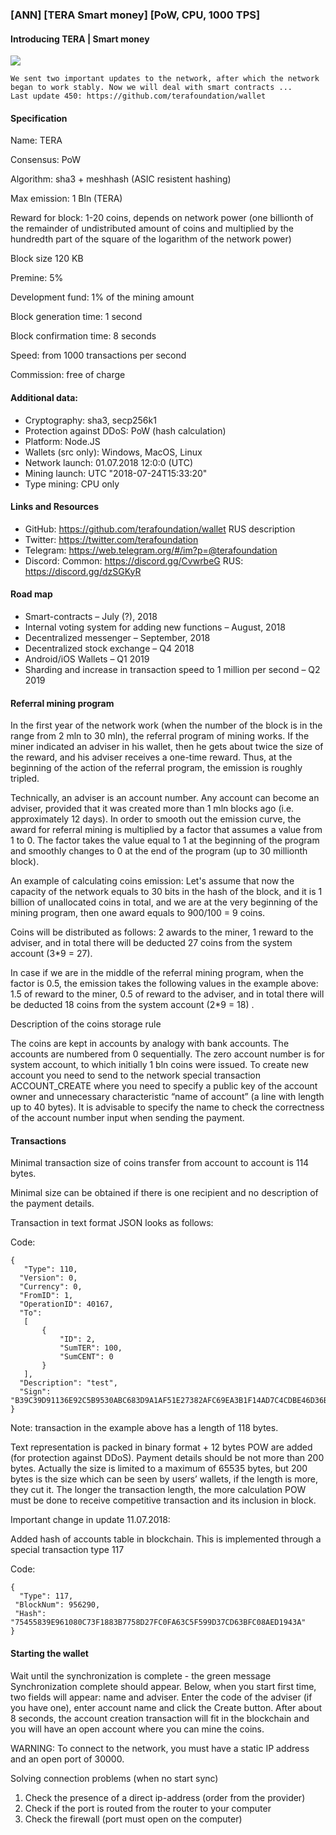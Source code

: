 ### [ANN] [TERA Smart money] [PoW, CPU, 1000 TPS]


#### Introducing TERA | Smart money 


![](https://ip.bitcointalk.org/?u=https%3A%2F%2Fraw.githubusercontent.com%2Fterafoundation%2Fwallet%2Fmaster%2FPic%2FTera.png&t=592&c=-AjXIgqy8s7IVw)

    We sent two important updates to the network, after which the network began to work stably. Now we will deal with smart contracts ...
    Last update 450: https://github.com/terafoundation/wallet 



#### Specification

Name: TERA

Consensus: PoW

Algorithm:  sha3 + meshhash (ASIC resistent hashing)

Max emission: 1 Bln (TERA)

Reward for block: 1-20 coins, depends on network power (one billionth of the remainder of undistributed amount of coins and multiplied by the hundredth part of the square of the logarithm of the network power)

Block size 120 KB

Premine: 5%

Development fund: 1% of the mining amount

Block generation time: 1 second

Block confirmation time: 8 seconds

Speed: from 1000 transactions per second

Commission: free of charge 


#### Additional data:

- Cryptography: sha3, secp256k1
- Protection against DDoS: PoW (hash calculation)
- Platform: Node.JS
- Wallets (src only): Windows, MacOS, Linux
- Network launch: 01.07.2018 12:0:0 (UTC)
- Mining launch: UTC "2018-07-24T15:33:20"
- Type mining: CPU only

#### Links and Resources

- GitHub: https://github.com/terafoundation/wallet  RUS description
- Twitter: https://twitter.com/terafoundation
- Telegram: https://web.telegram.org/#/im?p=@terafoundation
- Discord: Common: https://discord.gg/CvwrbeG RUS: https://discord.gg/dzSGKyR

#### Road map

- Smart-contracts – July (?), 2018
- Internal voting system for adding new functions – August, 2018
- Decentralized messenger – September, 2018
- Decentralized stock exchange – Q4 2018
- Android/iOS Wallets – Q1 2019
- Sharding and increase in transaction speed to 1 million per second – Q2 2019

#### Referral mining program

In the first year of the network work (when the number of the block is in the range from 2 mln to 30 mln), the referral program of mining works. If the miner indicated an adviser in his wallet, then he gets about twice the size of the reward, and his adviser receives a one-time reward. Thus, at the beginning of the action of the referral program, the emission is roughly tripled.

Technically, an adviser is an account number. Any account can become an adviser, provided that it was created more than 1 mln blocks ago (i.e. approximately 12 days).
In order to smooth out the emission curve, the award for referral mining is multiplied by a factor that assumes a value from 1 to 0. The factor takes the value equal to 1 at the beginning of the program and smoothly changes to 0 at the end of the program (up to 30 millionth block).

An example of calculating coins emission:
Let's assume that now the capacity of the network equals to 30 bits in the hash of the block, and it is 1 billion of unallocated coins in total, and we are at the very beginning of the mining program, then one award equals to 900/100 = 9 coins.

Coins will be distributed as follows: 2 awards to the miner, 1 reward to the adviser, and in total there will be deducted 27 coins from the system account (3*9 = 27).

In case if we are in the middle of the referral mining program, when the factor is 0.5, the emission takes the following values ​​in the example above: 1.5 of reward to the miner, 0.5 of reward to the adviser, and in total there will be deducted 18 coins from the system account (2*9 = 18) .

Description of the coins storage rule

The coins are kept in accounts by analogy with bank accounts. The accounts are numbered from 0 sequentially. The zero account number is for system account, to which initially 1 bln coins were issued. To create new account you need to send to the network special transaction ACCOUNT_CREATE where you need to specify a public key of the account owner and unnecessary characteristic “name of account” (a line with length up to 40 bytes). It is advisable to specify the name to check the correctness of the account number input when sending the payment.


#### Transactions

Minimal transaction size of coins transfer from account to account is 114 bytes. 

Minimal size can be obtained if there is one recipient and no description of the payment details. 

Transaction in text format JSON looks as follows:

Code:

    {
       "Type": 110,
      "Version": 0,
      "Currency": 0,
      "FromID": 1,
      "OperationID": 40167,
      "To":
       [
           {
               "ID": 2,
               "SumTER": 100,
               "SumCENT": 0
           }
       ],
      "Description": "test",
      "Sign": "B39C39D91136E92C5B9530ABC683D9A1AF51E27382AFC69EA3B1F14AD7C4CDBE46D36BD743F2B4AE7760F8DDE706D81FB8201ABBF27DABF6F1EC658FE432C141"
    }

Note: transaction in the example above has a length of 118 bytes.

Text representation is packed in binary format + 12 bytes POW are added (for protection against DDoS).
Payment details should be not more than 200 bytes. Actually the size is limited to a maximum of 65535 bytes, but 200 bytes is the size which can be seen by users’ wallets, if the length is more, they cut it.
The longer the transaction length, the more calculation POW must be done to receive competitive transaction and its inclusion in block.

Important change in update 11.07.2018:

Added hash of accounts table in blockchain. This is implemented through a special transaction type 117

Code:

    {
      "Type": 117,
     "BlockNum": 956290,
     "Hash": "75455839E961080C73F1883B7758D27FC0FA63C5F599D37CD63BFC08AED1943A"
    }
 

#### Starting the wallet

Wait until the synchronization is complete - the green message Synchronization complete should appear. Below, when you start first time, two fields will appear: name and adviser. Enter the code of the adviser (if you have one), enter account name and click the Create button. After about 8 seconds, the account creation transaction will fit in the blockchain and you will have an open account where you can mine the coins.

WARNING: To connect to the network, you must have a static IP address and an open port of 30000.


Solving connection problems (when no start sync)
1. Check the presence of a direct ip-address (order from the provider)
2. Check if the port is routed from the router to your computer
3. Check the firewall (port must open on the computer)

